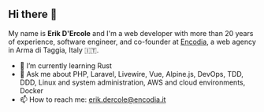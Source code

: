 ## Hi there 👋

My name is **Erik D'Ercole** and I'm a web developer with more than 20 years of experience, software engineer, and co-founder at [Encodia](https://www.encodia.it/), a web agency in Arma di Taggia, Italy 🇮🇹.

- 🌱 I’m currently learning Rust
- 💬 Ask me about PHP, Laravel, Livewire, Vue, Alpine.js, DevOps, TDD, DDD, Linux and system administration, AWS and cloud environments, Docker  
- 📫 How to reach me: erik.dercole@encodia.it

  

